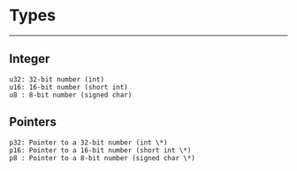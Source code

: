# Types

---

## Integer

```
u32: 32-bit number (int)
u16: 16-bit number (short int)
u8 : 8-bit number (signed char)
```

## Pointers

```
p32: Pointer to a 32-bit number (int \*)
p16: Pointer to a 16-bit number (short int \*)
p8 : Pointer to a 8-bit number (signed char \*)
```



